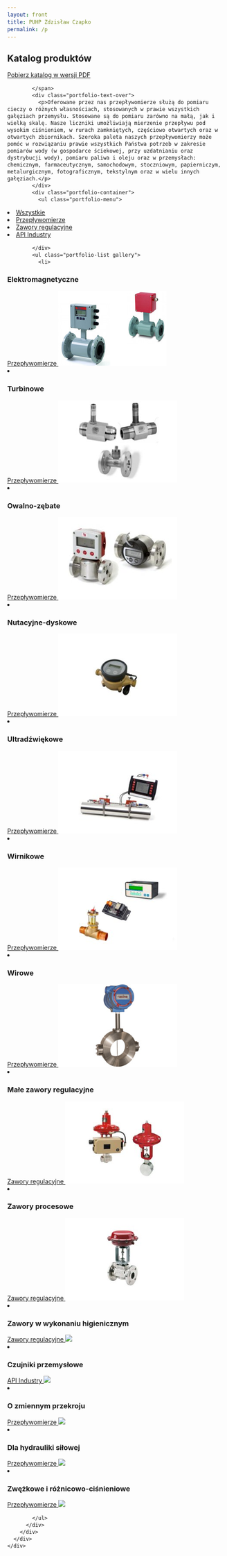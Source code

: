 ```yaml
---
layout: front
title: PUHP Zdzisław Czapko
permalink: /p
---
```


<div id="content">
      <div class="wrapper-with-color-background full-width-background">
        <div class="content-area">
          <div class="contentheadline-wrapper">
            <div class="contentheadline">
              <h2 id="page-headline">Katalog produktów</h2>
            </div>
            <span class="contentheadline">
              <a href="/system/documents/attachments/000/000/155/original/katalog-produktow.pdf">Pobierz katalog w wersji PDF</a>

            </span>
            <div class="portfolio-text-over">
              <p>Oferowane przez nas przepływomierze służą do pomiaru cieczy o różnych własnościach, stosowanych w prawie wszystkich gałęziach przemysłu. Stosowane są do pomiaru zarówno na małą, jak i wielką skalę. Nasze liczniki umożliwiają mierzenie przepływu pod wysokim ciśnieniem, w rurach zamkniętych, częściowo otwartych oraz w otwartych zbiornikach. Szeroka paleta naszych przepływomierzy może pomóc w rozwiązaniu prawie wszystkich Państwa potrzeb w zakresie pomiarów wody (w gospodarce ściekowej, przy uzdatnianiu oraz dystrybucji wody), pomiaru paliwa i oleju oraz w przemysłach: chemicznym, farmaceutycznym, samochodowym, stoczniowym, papierniczym, metalurgicznym, fotograficznym, tekstylnym oraz w wielu innych gałęziach.</p>
            </div>
            <div class="portfolio-container">
              <ul class="portfolio-menu">
<li class="active"><a href="/p">Wszystkie</a></li>
<li class="active"><a href="/p?tylko=przepływomierze">Przepływomierze</a></li>
<li class="active"><a href="/p?tylko=zawory-regulacyjne">Zawory regulacyjne</a></li>
<li class="active"><a href="/p?tylko=api-industry">API Industry</a></li>
</ul>

            </div>
            <ul class="portfolio-list gallery">
              <li>
<h3>Elektromagnetyczne</h3>
<div class="img-wrapper">
<a href="/p/przeplywomierze/elektromagnetyczne">
Przepływomierze
<img src="/assets/images/katalog_produktow/przeplywomierze_elektromagnetyczne.jpg">
</a>
</div>
</li>
<li>
<h3>Turbinowe</h3>
<div class="img-wrapper">
<a href="/p/przeplywomierze/turbinowe">
Przepływomierze
<img src="/assets/images/katalog_produktow/przeplywomierze_turbinowe.jpg">
</a>
</div>
</li>
<li>
<h3>Owalno-zębate</h3>
<div class="img-wrapper">
<a href="/p/przeplywomierze/owalno-zebate">
Przepływomierze
<img src="/assets/images/katalog_produktow/przeplywomierze_owalno-zebate.jpg">
</a>
</div>
</li>
<li>
<h3>Nutacyjne-dyskowe</h3>
<div class="img-wrapper">
<a href="/p/przeplywomierze/nutacyjne-dyskowe">
Przepływomierze
<img src="/assets/images/katalog_produktow/przeplywomierze_recordall.jpg">
</a>
</div>
</li>
<li>
<h3>Ultradźwiękowe</h3>
<div class="img-wrapper">
<a href="/p/przeplywomierze/ultradzwiekowe">
Przepływomierze
<img src="/assets/images/katalog_produktow/przeplywomierze_ultradzwiekowe.jpg">
</a>
</div>
</li>
<li>
<h3>Wirnikowe</h3>
<div class="img-wrapper">
<a href="/p/przeplywomierze/wirnikowe">
Przepływomierze
<img src="/assets/images/katalog_produktow/przeplywomierze_wirnikowe.jpg">
</a>
</div>
</li>
<li>
<h3>Wirowe</h3>
<div class="img-wrapper">
<a href="/p/przeplywomierze/wirowe">
Przepływomierze
<img src="/assets/images/katalog_produktow/przeplywomierze_vortex.jpg">
</a>
</div>
</li>
<li>
<h3>Małe zawory regulacyjne</h3>
<div class="img-wrapper">
<a href="/p/zawory-regulacyjne/male-zawory-regulacyjne">
Zawory regulacyjne
<img src="/assets/images/katalog_produktow/male_zawory.jpg">
</a>
</div>
</li>
<li>
<h3>Zawory procesowe</h3>
<div class="img-wrapper">
<a href="/p/zawory-regulacyjne/zawory-procesowe">
Zawory regulacyjne
<img src="/assets/images/katalog_produktow/zawory_procesowe.jpg">
</a>
</div>
</li>
<li>
<h3>Zawory w wykonaniu higienicznym</h3>
<div class="img-wrapper">
<a href="/p/zawory-regulacyjne/zawory-w-wykonaniu-higienicznym">
Zawory regulacyjne
<img src="/system/photos/attachments/000/000/010/original/zawory_higieniczne.jpg">
</a>
</div>
</li>
<li>
<h3>Czujniki przemysłowe</h3>
<div class="img-wrapper">
<a href="/p/api-industry/czujniki-przemyslowe">
API Industry
<img src="/system/photos/attachments/000/000/011/original/api_industry.jpg">
</a>
</div>
</li>
<li>
<h3>O zmiennym przekroju</h3>
<div class="img-wrapper">
<a href="/p/przeplywomierze/o-zmiennym-przekroju">
Przepływomierze
<img src="/system/photos/attachments/000/000/012/original/przeplywomierze_o_zmiennym_przekroju.png">
</a>
</div>
</li>
<li>
<h3>Dla hydrauliki siłowej</h3>
<div class="img-wrapper">
<a href="/p/przeplywomierze/dla-hydrauliki-silowej">
Przepływomierze
<img src="/system/photos/attachments/000/000/013/original/flotech.png">
</a>
</div>
</li>
<li>
<h3>Zwężkowe i różnicowo-ciśnieniowe</h3>
<div class="img-wrapper">
<a href="/p/przeplywomierze/zwezkowe-i-roznicowo-cisnieniowe">
Przepływomierze
<img src="/system/photos/attachments/000/000/014/original/csm_Venturi_SSL.png">
</a>
</div>
</li>

            </ul>
          </div>
        </div>
      </div>
    </div>